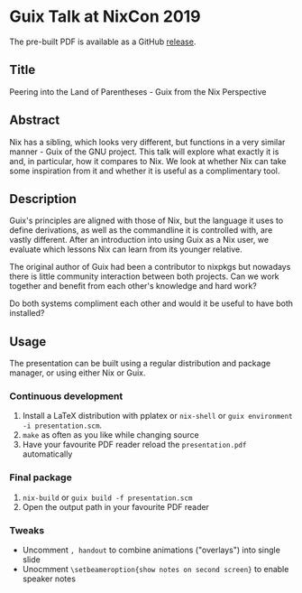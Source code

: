 # Guix Talk at NixCon 2019

The pre-built PDF is available as a GitHub [release](https://github.com/JohnAZoidberg/guix-talk/releases/download/final-talk/guix-talk.pdf).

## Title
Peering into the Land of Parentheses - Guix from the Nix Perspective

## Abstract
Nix has a sibling, which looks very different, but functions in a very similar manner - Guix of the GNU project.
This talk will explore what exactly it is and, in particular, how it compares to Nix.
We look at whether Nix can take some inspiration from it and whether it is useful as a complimentary tool.

## Description
Guix's principles are aligned with those of Nix, but the language it uses to define derivations, as well as the commandline it is controlled with, are vastly different.
After an introduction into using Guix as a Nix user, we evaluate which lessons Nix can learn from its younger relative.

The original author of Guix had been a contributor to nixpkgs but nowadays there is little community interaction between both projects.
Can we work together and benefit from each other's knowledge and hard work?

Do both systems compliment each other and would it be useful to have both installed?

## Usage
The presentation can be built using a regular distribution and package manager, or using either Nix or Guix.

### Continuous development
1. Install a LaTeX distribution with pplatex or `nix-shell` or `guix environment -i presentation.scm`.
2. `make` as often as you like while changing source
3. Have your favourite PDF reader reload the `presentation.pdf` automatically

### Final package
1. `nix-build` or `guix build -f presentation.scm`
2. Open the output path in your favourite PDF reader

### Tweaks
- Uncomment `, handout` to combine animations ("overlays") into single slide
- Unocmment `\setbeameroption{show notes on second screen}` to enable speaker notes
